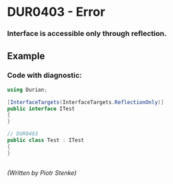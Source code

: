 # DUR0403 - Error
### Interface is accessible only through reflection.

## Example

### Code with diagnostic:
```csharp
using Durian;

[InterfaceTargets(InterfaceTargets.ReflectionOnly)]
public interface ITest
{
}

// DUR0403
public class Test : ITest
{
}

```

## 

*\(Written by Piotr Stenke\)*